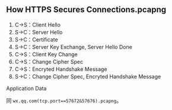 ## How HTTPS Secures Connections.pcapng

1. C->S：Client Hello  
2. S->C：Server Hello  
3. S->C：Certificate  
4. S->C：Server Key Exchange, Server Hello Done  
5. C->S：Client Key Change  
6. C->S：Change Cipher Spec  
7. C->S：Encryted Handshake Message  
8. S->C：Change Cipher Spec, Encryted Handshake Message  

Application Data  

同 `wx.qq.com(tcp.port==57672&57676).pcapng`。